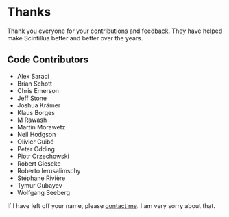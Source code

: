 # Thanks

Thank you everyone for your contributions and feedback. They have helped make
Scintillua better and better over the years.

## Code Contributors

* Alex Saraci
* Brian Schott
* Chris Emerson
* Jeff Stone
* Joshua Krämer
* Klaus Borges
* M Rawash
* Martin Morawetz
* Neil Hodgson
* Olivier Guibé
* Peter Odding
* Piotr Orzechowski
* Robert Gieseke
* Roberto Ierusalimschy
* Stéphane Rivière
* Tymur Gubayev
* Wolfgang Seeberg

If I have left off your name, please [contact me][]. I am very sorry about that.

[contact me]: README.html#Contact
